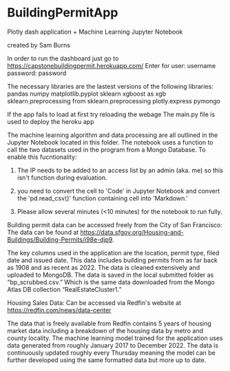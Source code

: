 # BuildingPermitApp
Plotly dash application + Machine Learning Jupyter Notebook

created by Sam Burns

In order to run the dashboard just go to https://capstonebuildingpermit.herokuapp.com/
Enter for user: username
	password: password

The necessary libraries are the lastest versions of the following libraries:
pandas 
numpy 
matplotlib.pyplot 
sklearn 
xgboost as xgb
sklearn.preprocessing 
from sklearn.preprocessing 
plotly.express 
pymongo



If the app fails to load at first try reloading the webage
The main.py file is used to deploy the heroku app


The machine learning algorithm and data processing are all outlined in the Jupyter Notebook located in this folder.
The notebook uses a function to call the two datasets used in the program from a Mongo Database. To enable this fucntionality:

1. The IP needs to be added to an access list by an admin (aka. me) so this isn't function during evaluation.

2. you need to convert the cell to 'Code' in Jupyter Notebook and convert the 'pd.read_csv()' function containing cell into 'Markdown.'

3. Please allow several minutes (<10 minutes) for the notebook to run fully. 

Building permit data can be accessed freely from the City of San Francisco:
The data can be found at https://data.sfgov.org/Housing-and-Buildings/Building-Permits/i98e-djp9. 

The key columns used in the application are the location, permit type, filed date and issued date. This data includes building permits from as far back as 1908 and as 
recent as 2022. The data is cleaned extensively and uploaded to MongoDB. The data is saved in the local submitted folder as “bp_scrubbed.csv.” Which is the same data 
downloaded from the Mongo Atlas DB collection “RealEstateCluster1.”

Housing Sales Data:
Can be accessed via Redfin's website at https://redfin.com/news/data-center

The data that is freely available from Redfin contains 5 years of housing market data including a breakdown of the housing data by metro and county locality. The machine learning model trained for the application uses data generated from roughly January 2017 to December 2022. The data is continuously updated roughly every Thursday meaning the model can be further developed using the same formatted data but more up to date. 
